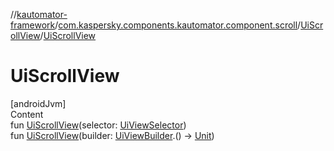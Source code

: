 //[kautomator-framework](../../index.md)/[com.kaspersky.components.kautomator.component.scroll](../index.md)/[UiScrollView](index.md)/[UiScrollView](-ui-scroll-view.md)



# UiScrollView  
[androidJvm]  
Content  
fun [UiScrollView](-ui-scroll-view.md)(selector: [UiViewSelector](../../com.kaspersky.components.kautomator.component.common.builders/-ui-view-selector/index.md))  
fun [UiScrollView](-ui-scroll-view.md)(builder: [UiViewBuilder](../../com.kaspersky.components.kautomator.component.common.builders/-ui-view-builder/index.md).() -> [Unit](https://kotlinlang.org/api/latest/jvm/stdlib/kotlin/-unit/index.html))  



